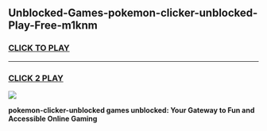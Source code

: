 
## Unblocked-Games-pokemon-clicker-unblocked-Play-Free-m1knm
<h3>
<a href="https://premium76.site?title=pokemon-clicker-unblocked&ref=23A">CLICK TO PLAY</a></h3>
<hr>

<h3>
<a href="https://premium76.site?title=pokemon-clicker-unblocked&ref=23A">CLICK 2 PLAY</a>
  
</h3>

<a href="https://premium76.site?title=pokemon-clicker-unblocked&ref=23A"><img src="https://clearcache.store/games.png"></a>


**pokemon-clicker-unblocked games unblocked: Your Gateway to Fun and Accessible Online Gaming**
